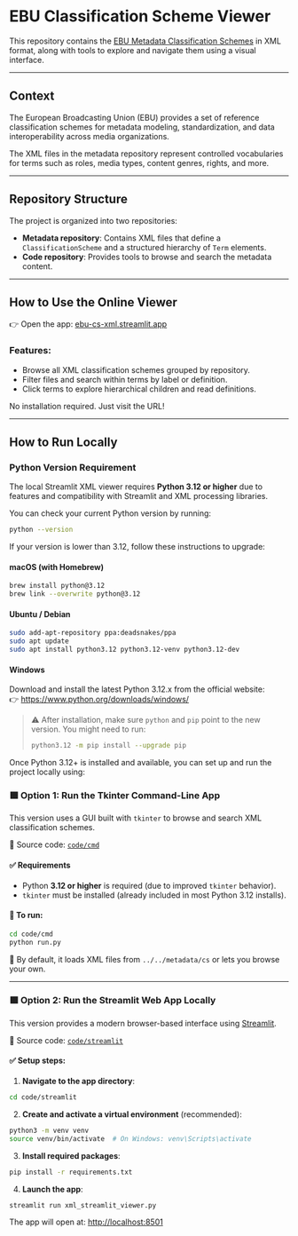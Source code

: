 # EBU Classification Scheme Viewer

This repository contains the [EBU Metadata Classification Schemes](https://tech.ebu.ch/MetadataReferenceData) in XML format, along with tools to explore and navigate them using a visual interface.

---

## Context

The European Broadcasting Union (EBU) provides a set of reference classification schemes for metadata modeling, standardization, and data interoperability across media organizations.

The XML files in the metadata repository represent controlled vocabularies for terms such as roles, media types, content genres, rights, and more.

---

## Repository Structure

The project is organized into two repositories:

- **Metadata repository**: Contains XML files that define a `ClassificationScheme` and a structured hierarchy of `Term` elements.
- **Code repository**: Provides tools to browse and search the metadata content.

---

## How to Use the Online Viewer

👉 Open the app: [ebu-cs-xml.streamlit.app](https://ebu-cs-xml.streamlit.app/)

### Features:
- Browse all XML classification schemes grouped by repository.
- Filter files and search within terms by label or definition.
- Click terms to explore hierarchical children and read definitions.

No installation required. Just visit the URL!

---

## How to Run Locally

### Python Version Requirement

The local Streamlit XML viewer requires **Python 3.12 or higher** due to features and compatibility with Streamlit and XML processing libraries.

You can check your current Python version by running:

```bash
python --version
```

If your version is lower than 3.12, follow these instructions to upgrade:

#### macOS (with Homebrew)

```bash
brew install python@3.12
brew link --overwrite python@3.12
```

#### Ubuntu / Debian

```bash
sudo add-apt-repository ppa:deadsnakes/ppa
sudo apt update
sudo apt install python3.12 python3.12-venv python3.12-dev
```

#### Windows

Download and install the latest Python 3.12.x from the official website:  
👉 https://www.python.org/downloads/windows/

> ⚠️ After installation, make sure `python` and `pip` point to the new version. You might need to run:
>
> ```bash
> python3.12 -m pip install --upgrade pip
> ```

Once Python 3.12+ is installed and available, you can set up and run the project locally using:


### 🟩 Option 1: Run the Tkinter Command-Line App

This version uses a GUI built with `tkinter` to browse and search XML classification schemes.

📁 Source code: [`code/cmd`](https://github.com/ebu/ebu_cs/tree/main/code/cmd)

#### ✅ Requirements

- Python **3.12 or higher** is required (due to improved `tkinter` behavior).
- `tkinter` must be installed (already included in most Python 3.12 installs).

#### 🚀 To run:

```bash
cd code/cmd
python run.py
```

📝 By default, it loads XML files from `../../metadata/cs` or lets you browse your own.

---

### 🟩 Option 2: Run the Streamlit Web App Locally

This version provides a modern browser-based interface using [Streamlit](https://streamlit.io/).

📁 Source code: [`code/streamlit`](https://github.com/ebu/ebu_cs/tree/main/code/streamlit)

#### ✅ Setup steps:

1. **Navigate to the app directory**:

```bash
cd code/streamlit
```

2. **Create and activate a virtual environment** (recommended):

```bash
python3 -m venv venv
source venv/bin/activate  # On Windows: venv\Scripts\activate
```

3. **Install required packages**:

```bash
pip install -r requirements.txt
```

4. **Launch the app**:

```bash
streamlit run xml_streamlit_viewer.py
```

The app will open at: [http://localhost:8501](http://localhost:8501)
